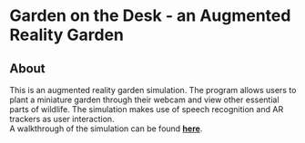 # Garden on the Desk - an Augmented Reality Garden


## About <a name = "about"></a>

This is an augmented reality garden simulation. The program allows users to plant a miniature garden through their webcam and view other essential parts of wildlife. The simulation makes use of speech recognition and AR trackers as user interaction.
<br>
A walkthrough of the simulation can be found **[here](https://drive.google.com/file/d/1CcCR003ayRCFdHPvCzm7G4QfyzgTci4k/view)**.
